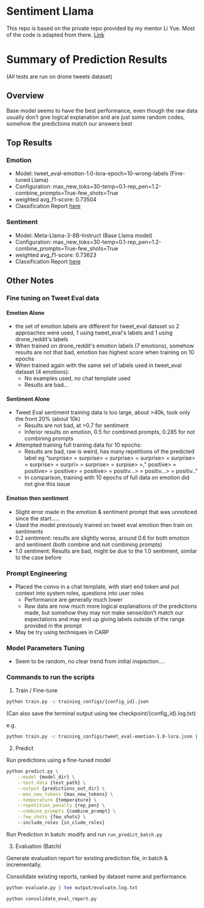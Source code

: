 # Sentiment Llama

This repo is based on the private repo provided by my mentor Li Yue. Most of the code is adapted from there. [Link](https://github.com/goPikachu88/SentimentLlama)

# Summary of Prediction Results

(All tests are run on drone tweets dataset)

## Overview

Base model seems to have the best performance, even though the raw data usually don’t give logical explanation and are just some random codes, somehow the predictions match our answers best

## Top Results

### Emotion
- Model: tweet_eval-emotion-1.0-lora-epoch=10-wrong-labels (Fine-tuned Llama)
- Configuration: max_new_toks=30-temp=0.1-rep_pen=1.2-combine_prompts=True-few_shots=True
- weighted avg_f1-score: 0.73504
- Classification Report [here]("./output/drone_tweets/tweet_eval-emotion-1.0-lora-epoch=10-wrong-labels/max_new_toks=30-temp=0.1-rep_pen=1.2-combine_prompts=True-few_shots=True/emotion_report.json")

### Sentiment
- Model: Meta-Llama-3-8B-Instruct (Base Llama model)
- Configuration: max_new_toks=30-temp=0.1-rep_pen=1.2-combine_prompts=True-few_shots=True
- weighted avg_f1-score: 0.73623
- Classification Report [here]("./output/drone_tweets/Meta-Llama-3-8B-Instruct/max_new_toks=30-temp=0.1-rep_pen=1.2-combine_prompts=True-few_shots=True/sentiment_report.json")


## Other Notes

### Fine tuning on Tweet Eval data
#### Emotion Alone
- the set of emotion labels are different for tweet_eval dataset so 2 approaches were used, 1 using tweet_eval's labels and 1 using drone_reddit's labels
- When trained on drone_reddit's emotion labels (7 emotions), somehow results are not that bad, emotion has highest score when training on 10 epochs
- When trained again with the same set of labels used in tweet_eval dataset (4 emotions):
    - No examples used, no chat template used
    - Results are bad… 

#### Sentiment Alone
- Tweet Eval sentiment training data is too large, about >40k, took only the front 20% (about 10k)
    - Results are not bad, at >0.7 for sentiment
    - Inferior results on emotion, 0.5 for combined prompts, 0.285 for not combining prompts
- Attempted training full training data for 10 epochs:
    - Results are bad, raw is weird, has many repetitions of the predicted label eg “surprise> = surprise> = surprise> = surprise> = surprise> = surprise> = surpri> = surprise> = surpise> =," positive> = positive> = positive> = positive> = positiv...> = positiv...> = positiv..”
    - In comparison, training with 10 epochs of full data on emotion did not give this issue

#### Emotion then sentiment
- Slight error made in the emotion & sentiment prompt that was unnoticed since the start…..
- Used the model previously trained on tweet eval emotion then train on sentiments
- 0.2 sentiment: results are slightly worse, around 0.6 for both emotion and sentiment (both combine and not combining prompts)
- 1.0 sentiment: Results are bad, might be due to the 1.0 sentiment, similar to the case before


### Prompt Engineering
- Placed the convo in a chat template, with start end token and put context into system roles, questions into user roles
    - Performance are generally much lower
    - Raw data are now much more logical explanations of the predictions made, but somehow they may not make sense/don’t match our expectations and may end up giving labels outside of the range provided in the prompt
- May be try using techniques in CARP

### Model Parameters Tuning
- Seem to be random, no clear trend from initial inspection….

### Commands to run the scripts

1. Train / Fine-tune
```bash
python train.py -c training_configs/{config_id}.json
```
(Can also save the terminal output using tee checkpoint/{config_id}.log.txt)

e.g. 
```bash
python train.py -c training_configs/tweet_eval-emotion-1.0-lora.json | tee checkpoint/tweet_eval_emotion-1.0-lora.log.txt
```


2. Predict

Run predictions using a fine-tuned model

```bash
python predict.py \
    --model {model_dir} \
    --test_data {test_path} \
    --output {predictions_out_dir} \
    --max_new_tokens {max_new_tokens} \
    --temperature {temperature} \
    --repetition_penalty {rep_pen} \
    --combine_prompts {combine_prompt} \
    --few_shots {few_shots} \ 
    --include_roles {in_clude_roles} 
```

Run Prediction in batch: modify and run `run_predict_batch.py`


3. Evaluation (Batch)

Generate evaluation report for existing prediction file, in batch & incrementally.

Consolidate existing reports, ranked by dataset name and performance.

```bash
python evaluate.py | tee output/evaluate.log.txt

python consolidate_eval_report.py
```